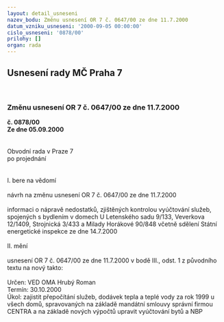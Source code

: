 ```yaml
---
layout: detail_usneseni
nazev_bodu: Změnu usnesení OR 7 č. 0647/00 ze dne 11.7.2000
datum_vzniku_usneseni: '2000-09-05 00:00:00'
cislo_usneseni: '0878/00'
prilohy: []
organ: rada
---
```

<div id="ucUsn_pList" class="usn">
	<span><h2>Usnesení rady MČ Praha 7 </h2>
<br></span><div class="standBody">
<span><h3>Změnu usnesení OR 7 č. 0647/00 ze dne 11.7.2000</h3></span><div class="center">
		<strong>č. 0878/00</strong><br>
	</div>
<div class="center">
		<strong>Ze dne 05.09.2000</strong><br><br>
	</div>     <br>Obvodní rada v Praze 7<br>po projednání<br><br><br>I.	bere na vědomí<br><br> návrh na změnu usnesení OR 7 č. 0647/00 ze dne 11.7.2000<br><br>informaci o nápravě nedostatků, zjištěných kontrolou vyúčtování služeb, spojených s bydlením v domech U Letenského sadu 9/133, Veverkova 12/1409, Strojnická 3/433 a Milady Horákové 90/848 včetně sdělení Státní energetické inspekce ze dne 14.7.2000<br><br>II.	mění <br><br>usnesení OR 7 č. 0647/00 ze dne 11.7.2000 v bodě III., odst. 1 z původního textu na nový takto:<br><br> Určen:	     	VED OMA Hrubý Roman<br>Termín: 30.10.2000<br>Úkol:	zajistit přepočítání služeb, dodávek tepla a teplé vody za rok 1999 u všech domů, spravovaných na základě mandátní smlouvy správní firmou CENTRA a na základě nových výpočtů upravit vyúčtování bytů a NBP<br> <br>
</div>
</div>
